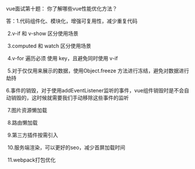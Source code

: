 vue面试第十题：
你了解哪些vue性能优化方法？

答：1.代码组件化、模块化，增强可复用性，减少重复代码

​		2.v-if 和 v-show 区分使用场景

​		3.computed 和 watch  区分使用场景

​		4.v-for 遍历必须 使用 key，且避免同时使用 v-if

​		5.对于仅仅用来展示的数据，使用Object.freeze 方法进行冻结，避免对数据进行劫持

​		6.事件的销毁，对于使用addEventListener监听的事件，vue组件销毁时是不会自动销毁的，这时候就需要我们手动移除这些事件的监听

​		7.图片资源懒加载

​		8.路由懒加载

​		9.第三方插件按需引入

​		10.服务端渲染，可以更好的seo，减少首屏加载时间

​		11.webpack打包优化